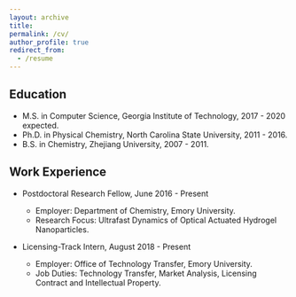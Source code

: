 ```yaml
---
layout: archive
title: 
permalink: /cv/
author_profile: true
redirect_from:
  - /resume
---
```


## Education

* M.S. in Computer Science, Georgia Institute of Technology, 2017 - 2020 expected.
* Ph.D. in Physical Chemistry, North Carolina State University, 2011 - 2016. 
* B.S. in Chemistry, Zhejiang University, 2007 - 2011.

## Work Experience

* Postdoctoral Research Fellow, June 2016 - Present
  * Employer: Department of Chemistry, Emory University.
  * Research Focus: Ultrafast Dynamics of Optical Actuated Hydrogel Nanoparticles.

* Licensing-Track Intern, August 2018 - Present 
  * Employer: Office of Technology Transfer, Emory University. 
  * Job Duties: Technology Transfer, Market Analysis, Licensing Contract and Intellectual Property.
  
<!--

Publication
======
  <ul>{% for post in site.publications %}
    {% include archive-single-cv.html %}
  {% endfor %}</ul>
  
-->

